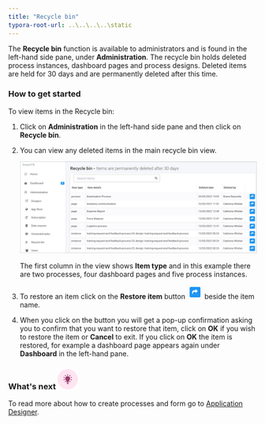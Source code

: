 ```yaml
---
title: "Recycle bin"
typora-root-url: ..\..\..\..\static
---
```


The **Recycle bin** function is available to administrators and is found in the left-hand side pane, under **Administration**. The recycle bin holds deleted process instances, dashboard pages and process designs. Deleted items are held for 30 days and are permanently deleted after this time.

### How to get started

To view items in the Recycle bin:

1. Click on **Administration** in the left-hand side pane and then click on **Recycle bin**. 

2. You can view any deleted items in the main recycle bin view. 

   ![Recycle bin main view](/images/recycle-bin-view2.jpg)

   The first column in the view shows **Item type** and in this example there are two processes, four dashboard pages and five process instances.

3. To restore an item click on the **Restore item** button ![Restore recycle bin button](/images/restore-bin-item.jpg) beside the item name. 

4. When you click on the button you will get a pop-up confirmation asking you to confirm that you want to restore that item, click on **OK** if you wish to restore the item or **Cancel** to exit. If you click on **OK** the item is restored, for example a dashboard page appears again under **Dashboard** in the left-hand pane.

   



### What's next  ![Idea icon](/images/18.png) ###

To read more about how to create processes and form go to [Application Designer](/docs/platform/application-designer/).


